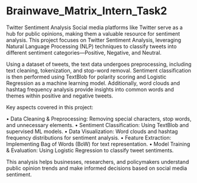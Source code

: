# Brainwave_Matrix_Intern_Task2
Twitter Sentiment Analysis
Social media platforms like Twitter serve as a hub for public opinions, making them a valuable resource for sentiment analysis. This project focuses on Twitter Sentiment Analysis, leveraging Natural Language Processing (NLP) techniques to classify tweets into different sentiment categories—Positive, Negative, and Neutral.

Using a dataset of tweets, the text data undergoes preprocessing, including text cleaning, tokenization, and stop-word removal. Sentiment classification is then performed using TextBlob for polarity scoring and Logistic Regression as a machine learning model. Additionally, word clouds and hashtag frequency analysis provide insights into common words and themes within positive and negative tweets.


Key aspects covered in this project:

   •	Data Cleaning & Preprocessing: Removing special characters, stop words, and unnecessary elements.
   •	Sentiment Classification: Using TextBlob and supervised ML models.
   •	Data Visualization: Word clouds and hashtag frequency distributions for sentiment analysis.
   •	Feature Extraction: Implementing Bag of Words (BoW) for text representation.
   •	Model Training & Evaluation: Using Logistic Regression to classify tweet sentiments.

This analysis helps businesses, researchers, and policymakers understand public opinion trends and make informed decisions based on social media sentiment.
